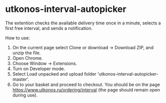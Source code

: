 # utkonos-interval-autopicker
The extention checks the available delivery time once in a minute, selects a first free interval, and sends a notification. 

How to use:

1. On the current page select Clone or download -> Download ZIP, and unzip the file. 
2. Open Chrome.
3. Choose Window -> Extensions.
4. Turn on Developer mode.
5. Select Load unpacked and upload folder 'utkonos-interval-autopicker-master'.
6. Go to your basket and proceed to checkout. You should be on the page https://www.utkonos.ru/ordering/interval 
(the page should remain open during use). 

